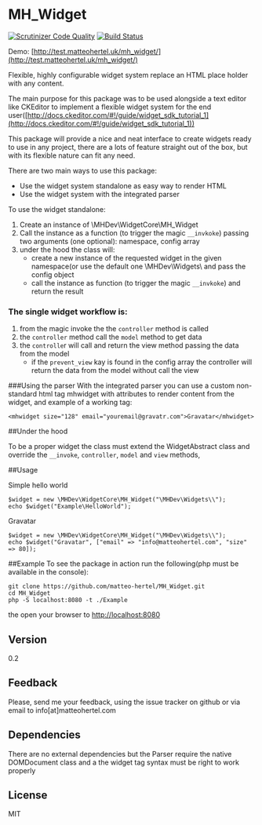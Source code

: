 MH_Widget
=========
[![Scrutinizer Code Quality](https://scrutinizer-ci.com/g/matteo-hertel/MH_Widget/badges/quality-score.png?b=Development)](https://scrutinizer-ci.com/g/matteo-hertel/MH_Widget/?branch=Development)
[![Build Status](https://scrutinizer-ci.com/g/matteo-hertel/MH_Widget/badges/build.png?b=Development)](https://scrutinizer-ci.com/g/matteo-hertel/MH_Widget/build-status/Development)

Demo: [http://test.matteohertel.uk/mh_widget/](http://test.matteohertel.uk/mh_widget/)

Flexible, highly configurable widget system replace an HTML place holder with any content.

The main purpose for this package was to be used alongside a text editor like CKEditor to implement a flexible widget system for the end user([http://docs.ckeditor.com/#!/guide/widget_sdk_tutorial_1](http://docs.ckeditor.com/#!/guide/widget_sdk_tutorial_1))

This package will provide a nice and neat interface to create widgets ready to use in any project, there are a lots of feature straight out of the box, but with its flexible nature can fit any need.

There are two main ways to use this package:
- Use the widget system standalone as easy way to render HTML
- Use the widget system with the integrated parser


To use the widget standalone:

1. Create an instance of \MHDev\WidgetCore\MH_Widget
2. Call the instance as a function (to trigger the magic `__invkoke`) passing two arguments (one optional): namespace, config array
3. under the hood the class will:
    - create a new instance of the requested widget in the given namespace(or use the default one \MHDev\Widgets\ and pass the config object
    - call the instance as function (to trigger the magic `__invkoke`) and return the result

### The single widget workflow is:

1. from the magic invoke the the `controller` method is called
2. the `controller` method call the `model` method to get data
3. the `controlle`r will call and return the view method passing the data from the model
    - if the `prevent_view` kay is found in the config array the controller will return the data from the model without call the view

###Using the parser
With the integrated parser you can use a custom non-standard html tag mhwidget with attributes to render content from the widget, and example of a working tag:

    <mhwidget size="128" email="youremail@gravatr.com">Gravatar</mhwidget>

##Under the hood

To be a proper widget the class must extend the WidgetAbstract class and override the `__invoke`, `controller`, `model` and `view` methods,

##Usage

Simple hello world

    $widget = new \MHDev\WidgetCore\MH_Widget("\MHDev\Widgets\\");
    echo $widget("Example\HelloWorld");

Gravatar

    $widget = new \MHDev\WidgetCore\MH_Widget("\MHDev\Widgets\\");
    echo $widget("Gravatar", ["email" => "info@matteohertel.com", "size" => 80]);

##Example
To see the package in action run the following(php must be available in the console):

    git clone https://github.com/matteo-hertel/MH_Widget.git
    cd MH_Widget
    php -S localhost:8080 -t ./Example

the open your browser to [http://localhost:8080](http://localhost:8080)

Version
----
0.2

Feedback
-----------
Please, send me your feedback, using the issue tracker on github or via email to info[at]matteohertel.com


Dependencies
---
There are no external dependencies but the Parser require the native DOMDocument class and a the widget tag syntax must be right to work properly

License
----
MIT
